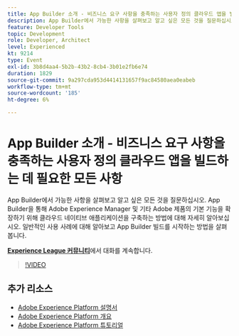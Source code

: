 ```yaml
---
title: App Builder 소개 - 비즈니스 요구 사항을 충족하는 사용자 정의 클라우드 앱을 빌드하는 데 필요한 모든 사항
description: App Builder에서 가능한 사항을 살펴보고 알고 싶은 모든 것을 질문하십시오. App Builder을 통해 Adobe Experience Manager 및 기타 Adobe 제품의 기본 기능을 확장하기 위해 클라우드 네이티브 애플리케이션을 구축하는 방법에 대해 자세히 알아보십시오. 일반적인 사용 사례에 대해 알아보고 App Builder 빌드를 시작하는 방법을 살펴봅니다.
feature: Developer Tools
topic: Development
role: Developer, Architect
level: Experienced
kt: 9214
type: Event
exl-id: 3b8d4aa4-5b2b-43b2-8cb4-3b01e2fb6e74
duration: 1829
source-git-commit: 9a297cda953d4414131657f9ac84580aea0eabeb
workflow-type: tm+mt
source-wordcount: '185'
ht-degree: 6%

---
```


# App Builder 소개 - 비즈니스 요구 사항을 충족하는 사용자 정의 클라우드 앱을 빌드하는 데 필요한 모든 사항

App Builder에서 가능한 사항을 살펴보고 알고 싶은 모든 것을 질문하십시오. App Builder을 통해 Adobe Experience Manager 및 기타 Adobe 제품의 기본 기능을 확장하기 위해 클라우드 네이티브 애플리케이션을 구축하는 방법에 대해 자세히 알아보십시오. 일반적인 사용 사례에 대해 알아보고 App Builder 빌드를 시작하는 방법을 살펴봅니다.

**[Experience League 커뮤니티](https://adobe.ly/3AYeJlv)**&#x200B;에서 대화를 계속합니다.

>[!VIDEO](https://video.tv.adobe.com/v/337767/?quality=12&learn=on&hidetitle=true)

## 추가 리소스

- [Adobe Experience Platform 설명서](https://experienceleague.adobe.com/docs/experience-platform.html)
- [Adobe Experience Platform 개요](https://experienceleague.adobe.com/docs/experience-platform/landing/home.html?lang=ko)
- [Adobe Experience Platform 튜토리얼](https://experienceleague.adobe.com/docs/platform-learn/tutorials/overview.html?lang=en)
